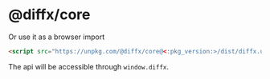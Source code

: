 <!-- #header -->
# @diffx/core
<!-- end -->

<!-- #before-usage -->
Or use it as a browser import

```html
<script src="https://unpkg.com/@diffx/core@<:pkg_version:>/dist/diffx.umd.min.js"></script>
```

The api will be accessible through `window.diffx`.
<!-- end -->
